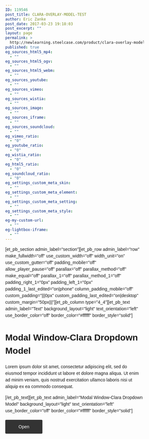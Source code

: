```yaml
---
ID: 119546
post_title: CLARA-OVERLAY-MODEL-TEST
author: Eric Zanke
post_date: 2017-03-23 19:18:03
post_excerpt: ""
layout: page
permalink: >
  http://newlearning.steelcase.com/product/clara-overlay-model-test/
published: true
eg_sources_html5_mp4:
  - ""
eg_sources_html5_ogv:
  - ""
eg_sources_html5_webm:
  - ""
eg_sources_youtube:
  - ""
eg_sources_vimeo:
  - ""
eg_sources_wistia:
  - ""
eg_sources_image:
  - ""
eg_sources_iframe:
  - ""
eg_sources_soundcloud:
  - ""
eg_vimeo_ratio:
  - "0"
eg_youtube_ratio:
  - "0"
eg_wistia_ratio:
  - "0"
eg_html5_ratio:
  - "0"
eg_soundcloud_ratio:
  - "0"
eg_settings_custom_meta_skin:
  - ""
eg_settings_custom_meta_element:
  - ""
eg_settings_custom_meta_setting:
  - ""
eg_settings_custom_meta_style:
  - ""
eg-my-custom-url:
  - ""
eg-lightbox-iframe:
  - ""
---
```

[et_pb_section admin_label="section"][et_pb_row admin_label="row" make_fullwidth="off" use_custom_width="off" width_unit="on" use_custom_gutter="off" padding_mobile="off" allow_player_pause="off" parallax="off" parallax_method="off" make_equal="off" parallax_1="off" parallax_method_1="off" padding_right_1="0px" padding_left_1="0px" padding_1_last_edited="on|phone" column_padding_mobile="off" custom_padding="|||0px" custom_padding_last_edited="on|desktop" custom_margin="50px|||"][et_pb_column type="4_4"][et_pb_text admin_label="Text" background_layout="light" text_orientation="left" use_border_color="off" border_color="#ffffff" border_style="solid"]

<h1>Modal Window-Clara Dropdown Model</h1>
<p>Lorem ipsum dolor sit amet, consectetur adipiscing elit, sed do eiusmod tempor incididunt ut labore et dolore magna aliqua. Ut enim ad minim veniam, quis nostrud exercitation ullamco laboris nisi ut aliquip ex ea commodo consequat.</p>

[/et_pb_text][et_pb_text admin_label="Modal Window-Clara Dropdown Model" background_layout="light" text_orientation="left" use_border_color="off" border_color="#ffffff" border_style="solid"]

<meta charset="utf-8">
	<title>Clara Dropdown Model</title>
	
<style type="text/css">


#content > div {
  position: absolute;
  top: 0px;
  left: 650px;
  visibility: hidden;
  padding-top:2rem;
}

@media (max-width: 700px) {
  #content > div {
    top: 500px;
    left: 0px;
  }
}


.italic {
  font-style: italic;
  font-size: 18px;
}

.normal {
  font-style: normal;
  font-size: 12px;
}

.oblique {
  font-style: oblique;
  font-size: 22px;
}

/* MODAL WINDOW STYLES */
* {
  -webkit-box-sizing:border-box;
  -moz-box-sizing:border-box;
  box-sizing:border-box;
}
html, body {
  height: 100%;
}
.container {
  display: table;
  width: 100%;
  height: 100%;
}
.interior {
  display: table-cell;
  /*vertical-align: middle;
  text-align: center;*/
  padding-top:1rem;
}
body {
  font:14px/1.5 sans-serif;
  padding: 2rem;
  /*background-color: #ffffff;*/
}
.btn {
  background-color: #333;
  padding: 1em 3em;
  border-radius: 3px;
  color: #ffffff;
  text-decoration: none;
}
.modal-window {
  position:fixed;
  background-color: rgba(0,0,0,0.5);
  top:0;
  right:0;
  bottom:0;
  left:0;
  z-index:999;
  opacity:0;
  pointer-events:none;
  -webkit-transition:all 0.3s;
  -moz-transition:all 0.3s;
  transition:all 0.3s;
}
.modal-window:target {
  opacity:1;
  pointer-events:auto;
}
.modal-window>div {
  max-width:1024px;
  position:relative;
  margin:10% auto;
  padding:2rem;
  background:#fff;
  color:#444;
}
.modal-window header {
  font-weight:bold;
}
.modal-close {
  display:block;
  /*padding:.25%;
  background-color: rgba(255,255,255,1);
  border-radius:50%;*/
  color:#666666;
  line-height:50px;
  font-size:80%;
  position:absolute;
  right:0;
  text-align:center;
  top:0;
  width:70px;
  text-decoration:none;
  z-index:1000;
}
.modal-close:hover {
  color:#000;
  background-color: rgba(255,255,255,1);
}
.modal-window .h-text{
  width:50%!important;
  }
.modal-window h1 {
  font-size: 150%;
  margin: 0 0 15px;
}
	
</style>



<div class="container">
    <div class="interior">
      <a class="btn" href="#open-modal">Open</a>
    </div>
  <!--</div>-->
  <div id="open-modal" class="modal-window">
    <div>
      <a href="#modal-close" title="Close" class="modal-close">Close</a>
       <div class="h-text">
         <h1>Clara Dropdown Model</h1>
         <div><p>Nam tempor turpis sapien, a scelerisque purus pretium vitae. Nunc arcu nulla, pulvinar a ipsum id, sodales consequat enim. Aenean dapibus cursus accumsan.</p>
       </div>
    </div>
      <div>
        <div id="player" style="width: 600px; height: 400px;">
          <div id="clara-embed" style="width: 600px; height: 400px;"></div>
        </div>
        <div id="controls">
          <select id="cameraSelect">
          </select>
        </div>

        <div id="content">
          <div id="wellbeing" class="italic">
            <img src="https://dumy1g3ng547g.cloudfront.net/content/themes/steelcase/img/logo.svg">
            <ul>
              <li>Coffee</li>
              <li>Tea</li>
              <li>Milk</li>
            </ul>
          </div>
          <div id="workplace" class="normal">
            <img src="https://dumy1g3ng547g.cloudfront.net/content/themes/steelcase/img/logo.svg">
            <ul>
              <li>Coffee</li>
              <li>Tea</li>
              <li>Milk</li>
            </ul>
          </div>
          <div id="postures" class="oblique">
            <img src="https://dumy1g3ng547g.cloudfront.net/content/themes/steelcase/img/logo.svg">
            <ul>
              <li>Coffee</li>
              <li>Tea</li>
              <li>Milk</li>
            </ul>
          </div>
          <div id="antimicrobial" class="italic">
            <img src="https://dumy1g3ng547g.cloudfront.net/content/themes/steelcase/img/logo.svg">
            <ul>
              <li>Coffee</li>
              <li>Tea</li>
              <li>Milk</li>
            </ul>
          </div>
          <div id="collab" class="normal">
            <img src="https://dumy1g3ng547g.cloudfront.net/content/themes/steelcase/img/logo.svg">
            <ul>
              <li>Coffee</li>
              <li>Tea</li>
              <li>Milk</li>
            </ul>
          </div>
          <div id="cables" class="oblique">
            <img src="https://dumy1g3ng547g.cloudfront.net/content/themes/steelcase/img/logo.svg">     
            <ul>
              <li>Coffee</li>
              <li>Tea</li>
              <li>Milk</li>
            </ul>
          </div>
          <div id="sensing" class="italic">
            <img src="https://dumy1g3ng547g.cloudfront.net/content/themes/steelcase/img/logo.svg">    
            <ul>
              <li>Coffee</li>
              <li>Tea</li>
              <li>Milk</li>
            </ul>
          </div>
          <div id="health" class="normal">
            <img src="https://dumy1g3ng547g.cloudfront.net/content/themes/steelcase/img/logo.svg">     
            <ul>
              <li>Coffee</li>
              <li>Tea</li>
              <li>Milk</li>
            </ul>
          </div>
        </div><!--CLARA CONTENT-->
    </div>
  </div>
</div><!--END MODAL WINDOW FRAMEWORK-->
  
<script src="https://steelcase.clara.io/js/claraplayer.min.js"></script> 

<script>
const ids = {
  '9db43c80-4671-4c85-b481-17d1b4c92c3b': 'wellbeing',
  '7774b92d-ba6b-44e8-b2e8-00a5e3c494d5': 'workplace',
  'e665f0d5-60e9-492f-b67c-9ff95fe6fb01': 'postures',
  'ea9d7ad8-0ebe-4dc7-892a-3b3d8ae5b66d': 'antimicrobial',
  '8766ff74-8d88-466e-ba06-46b87c0b1a66': 'collab',
  '64976508-875c-4d93-83f3-8335857ffe96': 'cables',
  '3a9b7cf9-6000-450c-a11e-ab194636c00c': 'sensing',
  '6f924f5c-80c7-4b0e-906e-48cb6f96747c': 'health',
};

const cameraSelect = document.getElementById('cameraSelect');
cameraSelect.onchange = function(ev) {
   var id = ev.target.value;
   var divs = document.getElementById('content').children;
   for(var i = 0; i < divs.length; i++) {
     var state = 'hidden';
     if(divs[i].id === ids[ev.target.value])
       state = 'visible';
     divs[i].style.visibility = state;
   }
   clara.player.animateCameraTo(id, 500);
}

var clara = claraplayer('clara-embed'); 
clara.on('loaded', function() { console.log('Clara player is loaded and ready'); }); 
clara.sceneIO.fetchAndUse("1613b124-6f9f-48ca-a2c5-52e40db046aa"); 
clara.on('loaded', () => { 
  const cameras = clara.scene.getAll({type: 'Camera', property: 'name'}); 
  for(let id in cameras) { 
    cameraSelect.options[cameraSelect.options.length] = new Option(cameras[id], id);
  } 
  clara.player.hideTool('home');
  clara.player.hideTool('pan');
  clara.player.hideTool('zome');
  clara.player.hideTool('orbit');
});


</script>

[/et_pb_text][/et_pb_column][/et_pb_row][/et_pb_section]